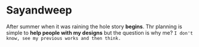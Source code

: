 # Sayandweep
After summer when it was raining the hole story **begins**. Thr planning is simple to **help people with my designs** but the question is why me?
```I don't know, see my previous works and then think.```
